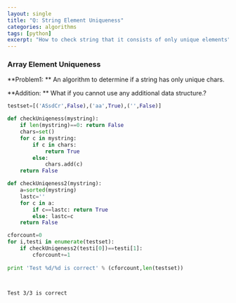 ```yaml
---
layout: single
title: "Q: String Element Uniqueness"
categories: algorithms
tags: [python]
excerpt: "How to check string that it consists of only unique elements"
---
```


### Array Element Uniqueness

**Problem1: ** An algorithm to determine if a string has only unique chars. 

**Addition: ** What if you cannot use any additional data structure.?


```python
testset=[('ASsdCr',False),('aa',True),('',False)]

def checkUniqeness(mystring):
    if len(mystring)==0: return False
    chars=set()
    for c in mystring:
        if c in chars: 
            return True
        else: 
            chars.add(c)
    return False

def checkUniqeness2(mystring):
    a=sorted(mystring)
    lastc=''
    for c in a:
        if c==lastc: return True
        else: lastc=c
    return False

cforcount=0           
for i,testi in enumerate(testset):
    if checkUniqeness2(testi[0])==testi[1]: 
        cforcount+=1
        
print 'Test %d/%d is correct' % (cforcount,len(testset))

        
```

    Test 3/3 is correct

